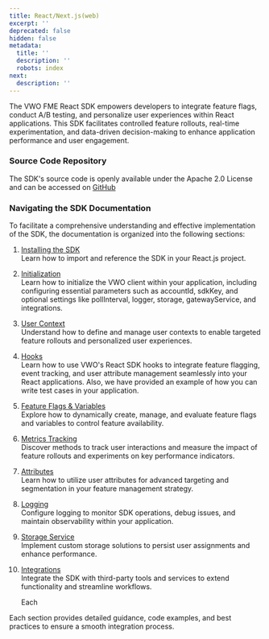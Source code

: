 ```yaml
---
title: React/Next.js(web)
excerpt: ''
deprecated: false
hidden: false
metadata:
  title: ''
  description: ''
  robots: index
next:
  description: ''
---
```

The VWO FME React SDK empowers developers to integrate feature flags, conduct A/B testing, and personalize user experiences within React applications. This SDK facilitates controlled feature rollouts, real-time experimentation, and data-driven decision-making to enhance application performance and user engagement.

### Source Code Repository

The SDK's source code is openly available under the Apache 2.0 License and can be accessed on [GitHub](https://github.com/wingify/vwo-fme-react-sdk)

### Navigating the SDK Documentation

To facilitate a comprehensive understanding and effective implementation of the SDK, the documentation is organized into the following sections:

1. [Installing the SDK](doc:fme-react-install)\
   Learn how to import and reference the SDK in your React.js project.
2. [Initialization](doc:fme-react-initialization)\
   Learn how to initialize the VWO client within your application, including configuring essential parameters such as accountId, sdkKey, and optional settings like pollInterval, logger, storage, gatewayService, and integrations.
3. [User Context](doc:fme-react-context)\
   Understand how to define and manage user contexts to enable targeted feature rollouts and personalized user experiences.
4. [Hooks](doc:fme-react-hooks)\
   Learn how to use VWO's React SDK hooks to integrate feature flagging, event tracking, and user attribute management seamlessly into your React applications. Also, we have provided an example of how you can write test cases in your application.
5. [Feature Flags & Variables](doc:fme-react-flags)\
   Explore how to dynamically create, manage, and evaluate feature flags and variables to control feature availability.
6. [Metrics Tracking](doc:fme-react-metrics)\
   Discover methods to track user interactions and measure the impact of feature rollouts and experiments on key performance indicators.
7. [Attributes](doc:fme-react-attributes)\
   Learn how to utilize user attributes for advanced targeting and segmentation in your feature management strategy.
8. [Logging](doc:fme-react-logging)\
   Configure logging to monitor SDK operations, debug issues, and maintain observability within your application.
9. [Storage Service](doc:fme-react-storage)\
   Implement custom storage solutions to persist user assignments and enhance performance.
10. [Integrations](doc:fme-react-integrations)\
    Integrate the SDK with third-party tools and services to extend functionality and streamline workflows.

    Each

Each section provides detailed guidance, code examples, and best practices to ensure a smooth integration process.